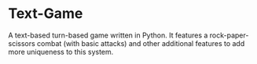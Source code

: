# Text-Game
A text-based turn-based game written in Python. It features a rock-paper-scissors combat (with basic attacks) and other additional features to add more uniqueness to this system.
